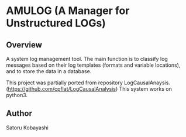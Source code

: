 # AMULOG (A Manager for Unstructured LOGs)

## Overview

A system log management tool.
The main function is to classify log messages based
on their log templates (formats and variable locations),
and to store the data in a database.

This project was partially ported from repository LogCausalAnaysis.
(https://github.com/cpflat/LogCausalAnalysis)
This system works on python3.
<!--
There are some outdated functions because of library problems
(like MySQL, CRF-based template generation).
It is planned to add them soon. -->


## Author

Satoru Kobayashi


